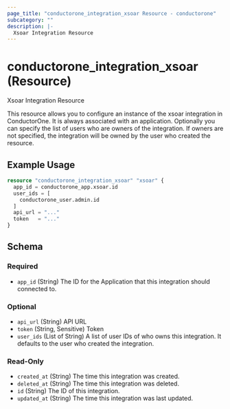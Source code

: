 ```yaml
---
page_title: "conductorone_integration_xsoar Resource - conductorone"
subcategory: ""
description: |-
  Xsoar Integration Resource
---
```


# conductorone_integration_xsoar (Resource)

Xsoar Integration Resource

This resource allows you to configure an instance of the xsoar integration in ConductorOne.
It is always associated with an application. Optionally you can specify the list of users who are owners of the integration.
If owners are not specified, the integration will be owned by the user who created the resource.

## Example Usage

```terraform
resource "conductorone_integration_xsoar" "xsoar" {
  app_id = conductorone_app.xsoar.id
  user_ids = [
    conductorone_user.admin.id
  ]
  api_url = "..."
  token   = "..."
}
```

<!-- schema generated by tfplugindocs -->
## Schema

### Required

- `app_id` (String) The ID for the Application that this integration should connected to.

### Optional

- `api_url` (String) API URL
- `token` (String, Sensitive) Token
- `user_ids` (List of String) A list of user IDs of who owns this integration. It defaults to the user who created the integration.

### Read-Only

- `created_at` (String) The time this integration was created.
- `deleted_at` (String) The time this integration was deleted.
- `id` (String) The ID of this integration.
- `updated_at` (String) The time this integration was last updated.
